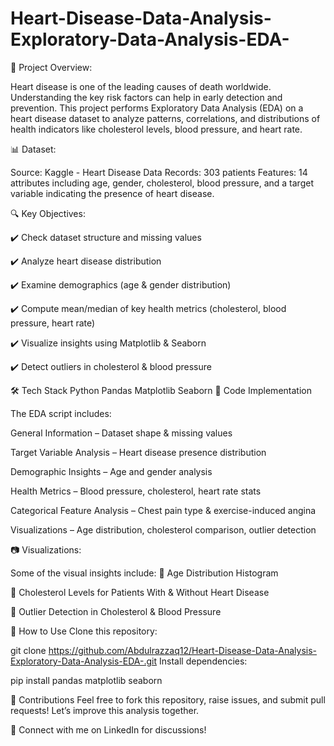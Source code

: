 # Heart-Disease-Data-Analysis-Exploratory-Data-Analysis-EDA-
📌 Project Overview:

Heart disease is one of the leading causes of death worldwide. Understanding the key risk factors can help in early detection and prevention. This project performs Exploratory Data Analysis (EDA) on a heart disease dataset to analyze patterns, correlations, and distributions of health indicators like cholesterol levels, blood pressure, and heart rate.

📊 Dataset:

Source: Kaggle - Heart Disease Data
Records: 303 patients
Features: 14 attributes including age, gender, cholesterol, blood pressure, and a target variable indicating the presence of heart disease.

🔍 Key Objectives:

✔️ Check dataset structure and missing values

✔️ Analyze heart disease distribution

✔️ Examine demographics (age & gender distribution)

✔️ Compute mean/median of key health metrics (cholesterol, blood pressure, heart rate)

✔️ Visualize insights using Matplotlib & Seaborn

✔️ Detect outliers in cholesterol & blood pressure

🛠️ Tech Stack
Python
Pandas
Matplotlib
Seaborn
📜 Code Implementation

The EDA script includes:

General Information – Dataset shape & missing values

Target Variable Analysis – Heart disease presence distribution

Demographic Insights – Age and gender analysis

Health Metrics – Blood pressure, cholesterol, heart rate stats

Categorical Feature Analysis – Chest pain type & exercise-induced angina

Visualizations – Age distribution, cholesterol comparison, outlier detection

📷 Visualizations:

Some of the visual insights include:
📌 Age Distribution Histogram

📌 Cholesterol Levels for Patients With & Without Heart Disease

📌 Outlier Detection in Cholesterol & Blood Pressure

📂 How to Use
Clone this repository:

git clone https://github.com/Abdulrazzaq12/Heart-Disease-Data-Analysis-Exploratory-Data-Analysis-EDA-.git
Install dependencies:

pip install pandas matplotlib seaborn  

🤝 Contributions
Feel free to fork this repository, raise issues, and submit pull requests! Let’s improve this analysis together.

🚀 Connect with me on LinkedIn for discussions!

